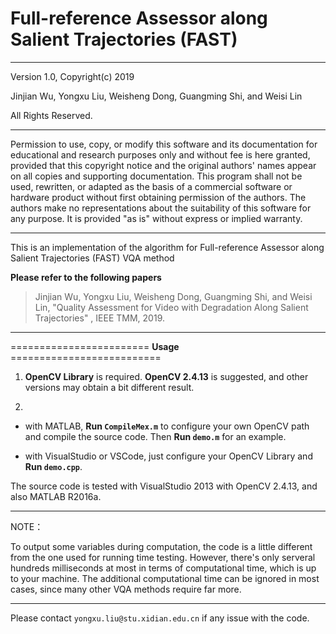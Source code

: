 # Full-reference Assessor along Salient Trajectories (FAST)

----------------------------------------------------------------------

Version 1.0, Copyright(c) 2019

Jinjian Wu, Yongxu Liu, Weisheng Dong, Guangming Shi, and Weisi Lin

All Rights Reserved.

----------------------------------------------------------------------

Permission to use, copy, or modify this software and its documentation  for educational and research purposes only and without fee is here  granted, provided that this copyright notice and the original authors'  names appear on all copies and supporting documentation. This program shall not be used, rewritten, or adapted as the basis of a commercial software or hardware product without first obtaining permission of the authors. The authors make no representations about the suitability of this software for any purpose. It is provided "as is" without express or implied warranty.

----------------------------------------------------------------------

This is an implementation of the algorithm for 
Full-reference Assessor along Salient Trajectories (FAST) VQA method

**Please refer to the following papers**

> Jinjian Wu, Yongxu Liu, Weisheng Dong, Guangming Shi, and Weisi Lin, "Quality Assessment for Video with Degradation Along Salient Trajectories" ,  IEEE TMM, 2019. 

-----------------------------------------------------------------------

======================== **Usage** ==========================

1. **OpenCV Library** is required. **OpenCV 2.4.13** is suggested, and other versions may obtain a bit different result.

2. ​
 - with MATLAB, **Run `CompileMex.m`** to configure your own OpenCV path and compile the source code. Then **Run `demo.m`** for an example.

- with VisualStudio or VSCode, just configure your OpenCV Library and **Run `demo.cpp`**.

The source code is tested with VisualStudio 2013 with OpenCV 2.4.13, and also MATLAB R2016a. 

-----------------------------------------------------------------------

NOTE：

To output some variables during computation, the code is a little different from the one used for running time testing. However, there's only serveral hundreds milliseconds at most in terms of computational time, which is up to your machine. The additional computational time can be ignored in most cases, since many other VQA methods require far more. 

-----------------------------------------------------------------------

Please contact `yongxu.liu@stu.xidian.edu.cn` if any issue with the code.

